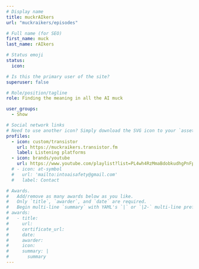 ```yaml
---
# Display name
title: muckrAIkers
url: "muckraikers/episodes"

# Full name (for SEO)
first_name: muck
last_name: rAIkers

# Status emoji
status: 
  icon: 

# Is this the primary user of the site?
superuser: false

# Role/position/tagline
role: Finding the meaning in all the AI muck

user_groups:
  - Show

# Social network links
# Need to use another icon? Simply download the SVG icon to your `assets/media/icons/` folder.
profiles:
  - icon: custom/transistor
    url: https://muckraikers.transistor.fm
    label: Listening platforms
  - icon: brands/youtube
    url: https://www.youtube.com/playlist?list=PL4wh4RzMmaBdobkudhgPnFpVfZzhM6bWa
  # - icon: at-symbol
  #   url: 'mailto:intoaisafety@gmail.com'
  #   label: Contact

# Awards.
#   Add/remove as many awards below as you like.
#   Only `title`, `awarder`, and `date` are required.
#   Begin multi-line `summary` with YAML's `|` or `|2-` multi-line prefix and indent 2 spaces below.
# awards:
#   - title: 
#     url: 
#     certificate_url: 
#     date: 
#     awarder: 
#     icon: 
#     summary: |
#       summary
---
```

